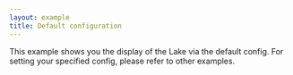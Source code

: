 ```yaml
---
layout: example
title: Default configuration
---
```


This example shows you the display of the Lake via the default config. For setting your specified config, please refer to other examples.

<script setup>
import { data } from '../assets/values/default-value.data.js';

const rootStyle = {
  height: '500px',
  overflow: 'auto',
};
</script>

<DefaultEditor :value="data.value" :rootStyle="rootStyle" />
